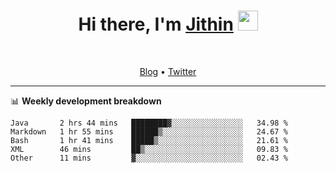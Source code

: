 <h1 align="center">Hi there, I'm <a href="https://jithset.github.io/" target="_blank">Jithin</a> <img
src="https://github.com/blackcater/blackcater/raw/main/images/Hi.gif" height="32" /></h1>

<br />

<p align="center">
  <a href="https://jithset.github.io">Blog</a> •
  <a href="https://twitter.com/jithset">Twitter</a>
</p>

---

📊 **Weekly development breakdown**

<!--START_SECTION:waka-->
```text
Java       2 hrs 44 mins   ████████▓░░░░░░░░░░░░░░░░   34.98 % 
Markdown   1 hr 55 mins    ██████▒░░░░░░░░░░░░░░░░░░   24.67 % 
Bash       1 hr 41 mins    █████▒░░░░░░░░░░░░░░░░░░░   21.61 % 
XML        46 mins         ██▒░░░░░░░░░░░░░░░░░░░░░░   09.83 % 
Other      11 mins         ▓░░░░░░░░░░░░░░░░░░░░░░░░   02.43 % 
```
<!--END_SECTION:waka-->


